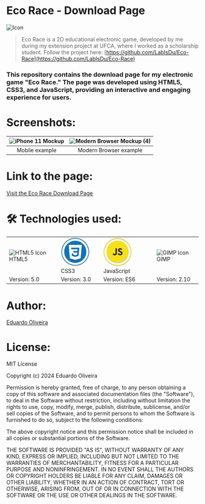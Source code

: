 # Eco Race - Download Page 
<img src="https://github.com/user-attachments/assets/4537e76d-c472-45eb-94f3-4bfb7d28f5c7" width="160" height="200" alt="Icon" />

> Eco Race is a 2D educational electronic game, developed by me during my extension project at UFCA, where I worked as a scholarship student. Follow the project here: [https://github.com/LabIsDu/Eco-Race](https://github.com/LabIsDu/Eco-Race)

### This repository contains the download page for my electronic game "Eco Race." The page was developed using HTML5, CSS3, and JavaScript, providing an interactive and engaging experience for users.

# Screenshots:
| ![iPhone 11 Mockup](https://github.com/user-attachments/assets/f72f2a59-2344-40de-80d9-30f48918551d) | ![Modern Browser Mockup (4)](https://github.com/user-attachments/assets/c5bec2c8-d86c-417c-b44b-24a386e1c88a) |
|:-----------------------------------------------------------------------------------------------------:|:---------------------------------------------------------------------------------------------------------------:|
| Mobile example                                                                                     | Modern Browser example                                                                                     |

# Link to the page:
[Visit the Eco Race Download Page](https://ecoracedownload.netlify.app/)


# 🛠 Technologies used:
<table>
  <tr>
    <td>
      <img width="75px" src="https://img.icons8.com/?size=100&id=46605&format=png&color=000000" alt="HTML5 Icon" /> HTML5
    </td>
    <td>
      <img width="75px" src="https://github.com/Pedro-Murilo/icons-for-readme/blob/main/.github/css-icon.svg" alt="CSS Icon" /> CSS3
    </td>
    <td>
      <img width="75px" src="https://github.com/Pedro-Murilo/icons-for-readme/blob/main/.github/js-icon.svg" alt="Javascript Icon" /> JavaScript
    </td>
    <td>
      <img width="75px" src="https://img.icons8.com/?size=100&id=90168&format=png&color=000000" alt="GIMP Icon" /> GIMP
    </td>
  </tr>
  <tr>
    <td>Version: 5.0</td>
    <td>Version: 3.0</td>
    <td>Version: ES6</td>
    <td>Version: 2.10</td>
  </tr>
</table>


# Author:
[Eduardo Oliveira](https://github.com/LabIsDu)

# License:
MIT License

Copyright (c) 2024 Eduardo Oliveira

Permission is hereby granted, free of charge, to any person obtaining a copy
of this software and associated documentation files (the "Software"), to deal
in the Software without restriction, including without limitation the rights
to use, copy, modify, merge, publish, distribute, sublicense, and/or sell
copies of the Software, and to permit persons to whom the Software is
furnished to do so, subject to the following conditions:

The above copyright notice and this permission notice shall be included in all
copies or substantial portions of the Software.

THE SOFTWARE IS PROVIDED "AS IS", WITHOUT WARRANTY OF ANY KIND, EXPRESS OR
IMPLIED, INCLUDING BUT NOT LIMITED TO THE WARRANTIES OF MERCHANTABILITY,
FITNESS FOR A PARTICULAR PURPOSE AND NONINFRINGEMENT. IN NO EVENT SHALL THE
AUTHORS OR COPYRIGHT HOLDERS BE LIABLE FOR ANY CLAIM, DAMAGES OR OTHER
LIABILITY, WHETHER IN AN ACTION OF CONTRACT, TORT OR OTHERWISE, ARISING FROM,
OUT OF OR IN CONNECTION WITH THE SOFTWARE OR THE USE OR OTHER DEALINGS IN THE
SOFTWARE.



